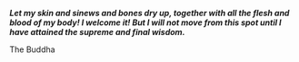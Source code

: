 _**Let my skin and sinews and bones dry up, together with all the flesh and blood of my body! I welcome it! But I will not move from this spot until I have attained the supreme and final wisdom.**_

The Buddha